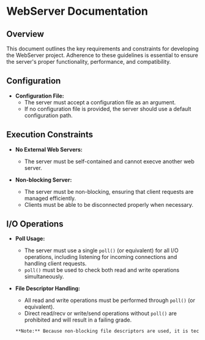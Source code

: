 # WebServer Documentation

## Overview

This document outlines the key requirements and constraints for developing the WebServer project. Adherence to these guidelines is essential to ensure the server's proper functionality, performance, and compatibility.

## Configuration

- **Configuration File:**
  - The server must accept a configuration file as an argument.
  - If no configuration file is provided, the server should use a default configuration path.

## Execution Constraints

- **No External Web Servers:**
  - The server must be self-contained and cannot execve another web server.

- **Non-blocking Server:**
  - The server must be non-blocking, ensuring that client requests are managed efficiently.
  - Clients must be able to be disconnected properly when necessary.

## I/O Operations

- **Poll Usage:**
  - The server must use a single `poll()` (or equivalent) for all I/O operations, including listening for incoming connections and handling client requests.
  - `poll()` must be used to check both read and write operations simultaneously.

- **File Descriptor Handling:**
  - All read and write operations must be performed through `poll()` (or equivalent).
  - Direct read/recv or write/send operations without `poll()` are prohibited and will result in a failing grade.
  
  ```markdown
  **Note:** Because non-blocking file descriptors are used, it is technically possible to perform read/recv or write/send without `poll()`. However, this would lead to higher system resource consumption. To avoid this, ensure all such operations are routed through `poll()`.
  ```
